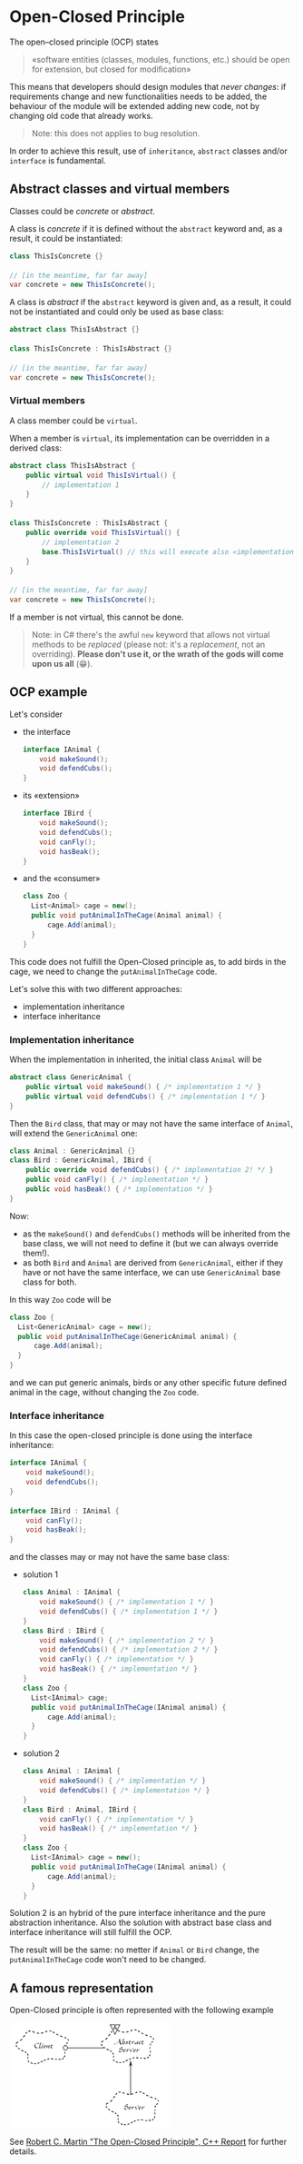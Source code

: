 # Open-Closed Principle

The open–closed principle (OCP) states

> «software entities (classes, modules, functions, etc.) should be open for extension, but closed for modification»

This means that developers should design modules that *never changes*: if requirements change and new functionalities needs to be added, the behaviour of the module will be extended adding new code, not by changing old code that already works.

> Note: this does not applies to bug resolution.

In order to achieve this result, use of `inheritance`, `abstract` classes and/or `interface` is fundamental.

## Abstract classes and virtual members

Classes could be *concrete* or *abstract*.

A class is *concrete* if it is defined without the `abstract` keyword and, as a result, it could be instantiated:

```csharp
class ThisIsConcrete {}

// [in the meantime, far far away]
var concrete = new ThisIsConcrete();
```

A class is *abstract* if the `abstract` keyword is given and, as a result, it could not be instantiated and could only be used as base class:

```csharp
abstract class ThisIsAbstract {}

class ThisIsConcrete : ThisIsAbstract {}

// [in the meantime, far far away]
var concrete = new ThisIsConcrete();
```

### Virtual members

A class member could be `virtual`.

When a member is `virtual`, its implementation can be overridden in a derived class:

```csharp
abstract class ThisIsAbstract {
    public virtual void ThisIsVirtual() {
        // implementation 1
    }
}

class ThisIsConcrete : ThisIsAbstract {
    public override void ThisIsVirtual() {
        // implementation 2
        base.ThisIsVirtual() // this will execute also «implementation 1» code
    }
}

// [in the meantime, far far away]
var concrete = new ThisIsConcrete();
```

If a member is not virtual, this cannot be done.

> Note: in C# there's the awful `new` keyword that allows not virtual methods to be *replaced* (please not: it's a *replacement*, not an overriding). **Please don't use it, or the wrath of the gods will come upon us all** (😁).

## OCP example

Let's consider

* the interface

  ```csharp
  interface IAnimal {
      void makeSound();
      void defendCubs();
  }
  ```

* its «extension»

  ```csharp
  interface IBird {
      void makeSound();
      void defendCubs();
      void canFly();
      void hasBeak();
  }
  ```

* and the «consumer»

  ```csharp
  class Zoo {
    List<Animal> cage = new();
    public void putAnimalInTheCage(Animal animal) {
        cage.Add(animal);
    }
  }
  ```

This code does not fulfill the Open-Closed principle as, to add birds in the cage, we need to change the `putAnimalInTheCage` code.

Let's solve this with two different approaches:

* implementation inheritance
* interface inheritance

### Implementation inheritance

When the implementation in inherited, the initial class `Animal` will be

```csharp
abstract class GenericAnimal {
    public virtual void makeSound() { /* implementation 1 */ }
    public virtual void defendCubs() { /* implementation 1 */ }
}
```

Then the `Bird` class, that may or may not have the same interface of `Animal`, will extend the `GenericAnimal` one:

```csharp
class Animal : GenericAnimal {}
class Bird : GenericAnimal, IBird {
    public override void defendCubs() { /* implementation 2! */ }
    public void canFly() { /* implementation */ }
    public void hasBeak() { /* implementation */ }
}
```

Now:

* as the `makeSound()` and `defendCubs()` methods will be inherited from the base class, we will not need to define it (but we can always override them!).
* as both `Bird` and `Animal` are derived from `GenericAnimal`, either if they have or not have the same interface, we can use `GenericAnimal` base class for both.

In this way `Zoo` code will be

```csharp
class Zoo {
  List<GenericAnimal> cage = new();
  public void putAnimalInTheCage(GenericAnimal animal) {
      cage.Add(animal);
  }
}
```

and we can put generic animals, birds or any other specific future defined animal in the cage, without changing the `Zoo` code.

### Interface inheritance

In this case the open-closed principle is done using the interface inheritance:

```csharp
interface IAnimal {
    void makeSound();
    void defendCubs();
}

interface IBird : IAnimal {
    void canFly();
    void hasBeak();
}
```

and the classes may or may not have the same base class:

* solution 1

  ```csharp
  class Animal : IAnimal {
      void makeSound() { /* implementation 1 */ }
      void defendCubs() { /* implementation 1 */ }
  }
  class Bird : IBird {
      void makeSound() { /* implementation 2 */ }
      void defendCubs() { /* implementation 2 */ }
      void canFly() { /* implementation */ }
      void hasBeak() { /* implementation */ }
  }
  class Zoo {
    List<IAnimal> cage;
    public void putAnimalInTheCage(IAnimal animal) {
        cage.Add(animal);
    }
  }
  ```

* solution 2

  ```csharp
  class Animal : IAnimal {
      void makeSound() { /* implementation */ }
      void defendCubs() { /* implementation */ }
  }
  class Bird : Animal, IBird {
      void canFly() { /* implementation */ }
      void hasBeak() { /* implementation */ }
  }
  class Zoo {
    List<IAnimal> cage = new();
    public void putAnimalInTheCage(IAnimal animal) {
        cage.Add(animal);
    }
  }
  ```

Solution 2 is an hybrid of the pure interface inheritance and the pure abstraction inheritance. Also the solution with abstract base class and interface inheritance will still fulfill the OCP.

The result will be the same: no metter if `Animal` or `Bird` change, the `putAnimalInTheCage` code won't need to be changed.

## A famous representation

Open-Closed principle is often represented with the following example

![Open Client](open-client.png)

See [Robert C. Martin "The Open-Closed Principle", C++ Report](https://web.archive.org/web/20060822033314/http://www.objectmentor.com/resources/articles/ocp.pdf) for further details.

